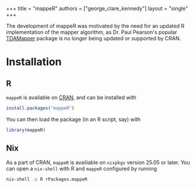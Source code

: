 +++
title = "mappeR"
authors = ["george_clare_kennedy"]
layout = "single"
+++

The development of mappeR was motivated by the need for an updated R
implementation of the mapper algorithm, as Dr. Paul Pearson's popular [TDAMapper](https://github.com/paultpearson/TDAmapper/) package is no longer being updated or supported by CRAN.

# Installation

## R

`mappeR` is available on [CRAN](https://cran.csail.mit.edu/web/packages/mappeR/index.html), and can be installed with

```r
install.packages("mappeR")
```

You can then load the package (in an R script, say) with

```r
library(mappeR)
```

## Nix

As a part of CRAN, `mappeR` is availiable on `nixpkgs` version 25.05 or later. You can open a `nix-shell` with R and `mappeR` configured by running

```sh
nix-shell -p R rPackages.mappeR
```